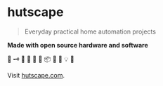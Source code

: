 # hutscape

> Everyday practical home automation projects

**Made with open source hardware and software**

🍶 🗝 🎐 🧺 👜 🔋 📦 📃 🚪 💡 🏡

Visit [hutscape.com](https://hutscape.com).
